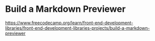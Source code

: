 # Build a Markdown Previewer

https://www.freecodecamp.org/learn/front-end-development-libraries/front-end-development-libraries-projects/build-a-markdown-previewer
